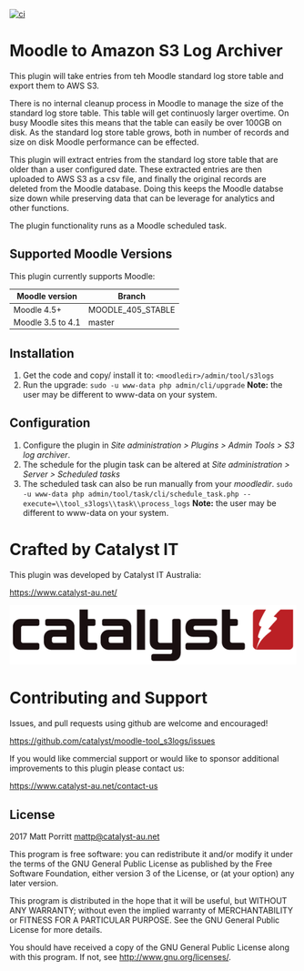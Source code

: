 [![ci](https://github.com/catalyst/moodle-tool_s3logs/actions/workflows/ci.yml/badge.svg?branch=MOODLE_405_STABLE)](https://github.com/catalyst/moodle-tool_s3logs/actions/workflows/ci.yml?branch=MOODLE_405_STABLE)


# Moodle to Amazon S3 Log Archiver #

This plugin will take entries from teh Moodle standard log store table and export them to AWS S3.

There is no internal cleanup process in Moodle to manage the size of the standard log store table. This table will get continuosly larger overtime. On busy Moodle sites this means that the table can easily be over 100GB on disk. As the standard log store table grows, both in number of records and size on disk Moodle performance can be effected.

This plugin will extract entries from the standard log store table that are older than a user configured date. These extracted entries are then uploaded to AWS S3 as a csv file, and finally the original records are deleted from the Moodle database. Doing this keeps the Moodle databse size down while preserving data that can be leverage for analytics and other functions.

The plugin functionality runs as a Moodle scheduled task.

## Supported Moodle Versions
This plugin currently supports Moodle:

| Moodle version    | Branch            |
|-------------------|-------------------|
| Moodle 4.5+       | MOODLE_405_STABLE |
| Moodle 3.5 to 4.1 | master            |



## Installation

1. Get the code and copy/ install it to: `<moodledir>/admin/tool/s3logs`
2. Run the upgrade: `sudo -u www-data php admin/cli/upgrade` **Note:** the user may be different to www-data on your system.

## Configuration
1. Configure the plugin in *Site administration > Plugins > Admin Tools > S3 log archiver*.
2. The schedule for the plugin task can be altered at *Site administration > Server > Scheduled tasks*
3. The scheduled task can also be run manually from your *moodledir*. `sudo -u www-data php admin/tool/task/cli/schedule_task.php --execute=\\tool_s3logs\\task\\process_logs`  **Note:** the user may be different to www-data on your system.


# Crafted by Catalyst IT


This plugin was developed by Catalyst IT Australia:

https://www.catalyst-au.net/

![Catalyst IT](/pix/catalyst-logo.png?raw=true)


# Contributing and Support

Issues, and pull requests using github are welcome and encouraged! 

https://github.com/catalyst/moodle-tool_s3logs/issues

If you would like commercial support or would like to sponsor additional improvements
to this plugin please contact us:

https://www.catalyst-au.net/contact-us


## License ##

2017 Matt Porritt <mattp@catalyst-au.net>

This program is free software: you can redistribute it and/or modify it under
the terms of the GNU General Public License as published by the Free Software
Foundation, either version 3 of the License, or (at your option) any later
version.

This program is distributed in the hope that it will be useful, but WITHOUT ANY
WARRANTY; without even the implied warranty of MERCHANTABILITY or FITNESS FOR A
PARTICULAR PURPOSE.  See the GNU General Public License for more details.

You should have received a copy of the GNU General Public License along with
this program.  If not, see <http://www.gnu.org/licenses/>.
